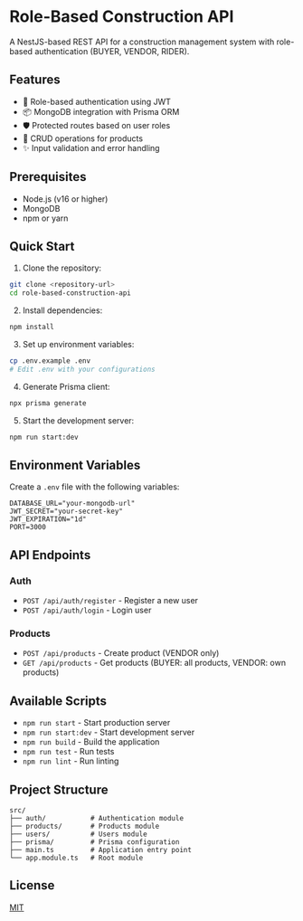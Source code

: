 # Role-Based Construction API

A NestJS-based REST API for a construction management system with role-based authentication (BUYER, VENDOR, RIDER).

## Features

- 🔐 Role-based authentication using JWT
- 📦 MongoDB integration with Prisma ORM
- 🛡️ Protected routes based on user roles
- 🔄 CRUD operations for products
- ✨ Input validation and error handling

## Prerequisites

- Node.js (v16 or higher)
- MongoDB
- npm or yarn

## Quick Start

1. Clone the repository:

```bash
git clone <repository-url>
cd role-based-construction-api
```

2. Install dependencies:

```bash
npm install
```

3. Set up environment variables:

```bash
cp .env.example .env
# Edit .env with your configurations
```

4. Generate Prisma client:

```bash
npx prisma generate
```

5. Start the development server:

```bash
npm run start:dev
```

## Environment Variables

Create a `.env` file with the following variables:

```env
DATABASE_URL="your-mongodb-url"
JWT_SECRET="your-secret-key"
JWT_EXPIRATION="1d"
PORT=3000
```

## API Endpoints

### Auth

- `POST /api/auth/register` - Register a new user
- `POST /api/auth/login` - Login user

### Products

- `POST /api/products` - Create product (VENDOR only)
- `GET /api/products` - Get products (BUYER: all products, VENDOR: own products)

## Available Scripts

- `npm run start` - Start production server
- `npm run start:dev` - Start development server
- `npm run build` - Build the application
- `npm run test` - Run tests
- `npm run lint` - Run linting

## Project Structure

```
src/
├── auth/           # Authentication module
├── products/       # Products module
├── users/          # Users module
├── prisma/         # Prisma configuration
├── main.ts         # Application entry point
└── app.module.ts   # Root module
```

## License

[MIT](LICENSE)
